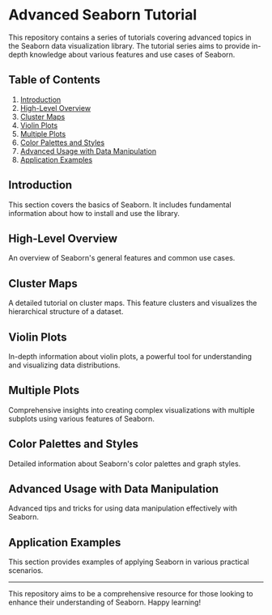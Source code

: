 # Advanced Seaborn Tutorial

This repository contains a series of tutorials covering advanced topics in the Seaborn data visualization library. The tutorial series aims to provide in-depth knowledge about various features and use cases of Seaborn.

## Table of Contents

1. [Introduction](#introduction)
2. [High-Level Overview](#high-level-overview)
3. [Cluster Maps](#cluster-maps)
4. [Violin Plots](#violin-plots)
5. [Multiple Plots](#multiple-plots)
6. [Color Palettes and Styles](#color-palettes-and-styles)
7. [Advanced Usage with Data Manipulation](#advanced-usage-with-data-manipulation)
8. [Application Examples](#application-examples)

## Introduction

This section covers the basics of Seaborn. It includes fundamental information about how to install and use the library.

## High-Level Overview

An overview of Seaborn's general features and common use cases.

## Cluster Maps

A detailed tutorial on cluster maps. This feature clusters and visualizes the hierarchical structure of a dataset.

## Violin Plots

In-depth information about violin plots, a powerful tool for understanding and visualizing data distributions.

## Multiple Plots

Comprehensive insights into creating complex visualizations with multiple subplots using various features of Seaborn.

## Color Palettes and Styles

Detailed information about Seaborn's color palettes and graph styles.

## Advanced Usage with Data Manipulation

Advanced tips and tricks for using data manipulation effectively with Seaborn.

## Application Examples

This section provides examples of applying Seaborn in various practical scenarios.

---

This repository aims to be a comprehensive resource for those looking to enhance their understanding of Seaborn. Happy learning!

